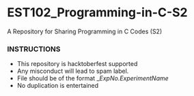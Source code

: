# EST102_Programming-in-C-S2
A Repository for Sharing Programming in C  Codes (S2)
### INSTRUCTIONS
- This repository is hacktoberfest supported
- Any misconduct will lead to spam label.
- File should be of the format __ExpNo._ExperimentName__
- No duplication is entertained
